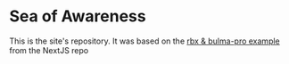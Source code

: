 # Sea of Awareness

This is the site's repository. It was based on the [rbx & bulma-pro example](https://https://github.com/zeit/next.js/tree/canary/examples/with-rbx-bulma-pro) from the NextJS repo